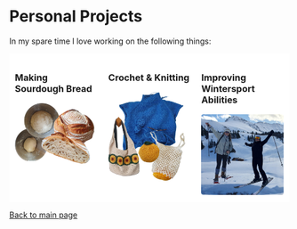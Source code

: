 <style>
    .custom-font {
        /* font-family: Georgia, serif; */
        color: #f5d3e9;
    }
    .container {
        display: flex;
    }
    .column {
    flex: 33.33%;
    padding: 10px;
  }
</style>

# Personal Projects

In my spare time I love working on the following things: 
 <!-- style="text-align: center;" -->

<div class="container">
    <div class="column" style="background-color:#FFFFFF;">
        <h3> Making Sourdough Bread </h3>
        <img src="..\images\sourdough.png" alt="Emma" style="width: 100%; max-width: 100%;" />
    </div>
    <div class="column" style="background-color:#FFFFFF;">
    <h3> Crochet & Knitting </h3>
        <img src="..\images\crochet.png" alt="Emma" style="width: 100%; max-width: 100%;" />
    </div>
    <div class="column" style="background-color:#FFFFFF;">
    <h3> Improving Wintersport Abilities </h3>
        <img src="..\images\wintersport.png" alt="Emma" style="width: 100%; max-width: 100%;" />
    </div>
</div>


<a href="../index.md">Back to main page </a>